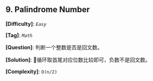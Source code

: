 ## 9. Palindrome Number

__[Difficulty]__: _`Easy`_

__[Tag]__: _`Math`_

__[Question]__: 判断一个整数是否是回文数。

__[Solution]__: 循环取首尾对应位数比较即可，负数不是回文数。

__[Complexity]__: `O(n/2)`
